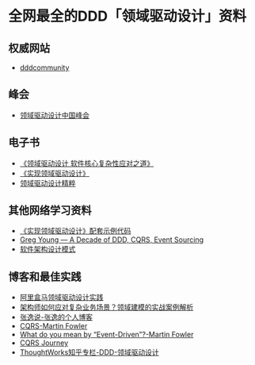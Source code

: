 # 全网最全的DDD「领域驱动设计」资料

## 权威网站
- [dddcommunity](https://www.dddcommunity.org/)

## 峰会
- [领域驱动设计中国峰会](http://www.ddd-china.com/)

## 电子书
- [《领域驱动设计 软件核心复杂性应对之道》](https://item.jd.com/12870065.html)
- [《实现领域驱动设计》](https://item.jd.com/13131498.html)
- [领域驱动设计精粹](https://item.jd.com/12447082.html)

## 其他网络学习资料
- [《实现领域驱动设计》配套示例代码](https://github.com/VaughnVernon/IDDD_Samples)
- [Greg Young — A Decade of DDD, CQRS, Event Sourcing](https://www.youtube.com/watch?v=LDW0QWie21s)
- [软件架构设计模式](https://github.com/twang281314/frontEnd/blob/master/weekly/resources/software_architecture.md)

## 博客和最佳实践
- [阿里盒马领域驱动设计实践](https://mp.weixin.qq.com/s?__biz=MzI4MTY5NTk4Ng==&mid=2247489183&idx=1&sn=8ad79428ece0862c86ddfda0efafbca7&source=41#wechat_redirect)
- [架构师如何应对复杂业务场景？领域建模的实战案例解析](https://mp.weixin.qq.com/s?__biz=MzIzOTU0NTQ0MA==&mid=2247487105&idx=1&sn=80e8df54282f759496c7d9a419656b88&chksm=e929338ede5eba98f476aaad1ba3026f08503b6e84b65608129490b27834688ad3b7c2f84a10&mpshare=1&scene=1&srcid=03279adZ0Ph2tRaLiXRSBWIB&key=3b2d96691c9884d07c5f238ce5f39c00eb1ea1d7fd3046afef02a52f93ca8ba4a9b303c492b53b17cb04fae6794d825f6a542c45465c03f916c8dacef7a6890d7c218c314fc1c43fb0592cd40e5e9695&ascene=0&uin=MTU2MzQwOTQ2Mw%3D%3D&devicetype=iMac+MacBookPro12%2C1+OSX+OSX+10.11.5+build(15F34)&version=12020810&nettype=WIFI&lang=zh_CN&fontScale=100&pass_ticket=Cej2SEB%2FGeE3n8A9MFjEP0K4s43p%2FNQWGUa%2F0YvIL%2BM0AJtqnpZ7cz%2Fn12Cm7Sjm)
- [张逸说-张逸的个人博客](http://zhangyi.xyz/)
- [CQRS-Martin Fowler](https://martinfowler.com/bliki/CQRS.html)
- [What do you mean by “Event-Driven”?-Martin Fowler](https://martinfowler.com/articles/201701-event-driven.html)
- [CQRS Journey](https://docs.microsoft.com/en-us/previous-versions/msp-n-p/jj554200(v=pandp.10)?redirectedfrom=MSDN)
- [ThoughtWorks知乎专栏-DDD-领域驱动设计](https://zhuanlan.zhihu.com/c_137428247)
